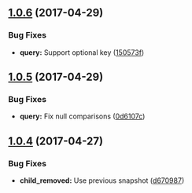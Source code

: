 <a name="1.0.6"></a>
## [1.0.6](https://github.com/cartant/firebase-nightlight/compare/v1.0.5...v1.0.6) (2017-04-29)

### Bug Fixes

* **query:** Support optional key ([150573f](https://github.com/cartant/firebase-nightlight/commit/150573f))

<a name="1.0.5"></a>
## [1.0.5](https://github.com/cartant/firebase-nightlight/compare/v1.0.4...v1.0.5) (2017-04-29)

### Bug Fixes

* **query:** Fix null comparisons ([0d6107c](https://github.com/cartant/firebase-nightlight/commit/0d6107c))

<a name="1.0.4"></a>
## [1.0.4](https://github.com/cartant/firebase-nightlight/compare/v1.0.0...v1.0.4) (2017-04-27)

### Bug Fixes

* **child_removed:** Use previous snapshot ([d670987](https://github.com/cartant/firebase-nightlight/commit/d670987))